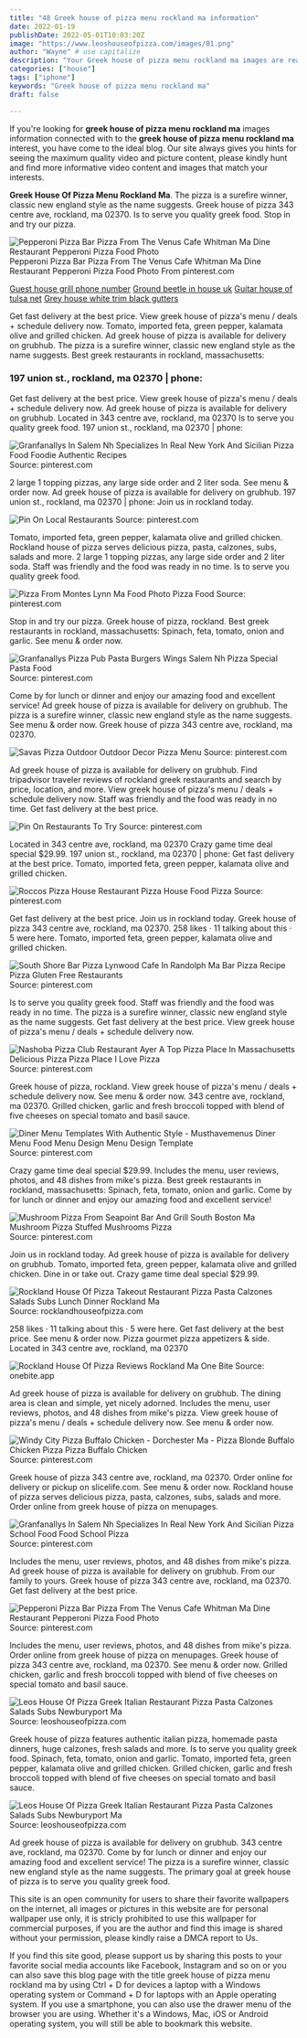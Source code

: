 ```yaml
---
title: "48 Greek house of pizza menu rockland ma information"
date: 2022-01-19
publishDate: 2022-05-01T10:03:20Z
image: "https://www.leoshouseofpizza.com/images/01.png"
author: "Wayne" # use capitalize
description: "Your Greek house of pizza menu rockland ma images are ready in this website. Greek house of pizza menu rockland ma are a topic that is being searched for and liked by netizens today. You can Download the Greek house of pizza menu rockland ma files here. Get all free photos and vectors."
categories: ["house"]
tags: ["iphone"]
keywords: "Greek house of pizza menu rockland ma"
draft: false

---
```


If you're looking for **greek house of pizza menu rockland ma** images information connected with to the **greek house of pizza menu rockland ma** interest, you have come to the ideal  blog.  Our site always  gives you  hints  for seeing  the maximum  quality video and picture  content, please kindly hunt and find more informative video content and images  that match your interests.

**Greek House Of Pizza Menu Rockland Ma**. The pizza is a surefire winner, classic new england style as the name suggests. Greek house of pizza 343 centre ave, rockland, ma 02370. Is to serve you quality greek food. Stop in and try our pizza.

![Pepperoni Pizza Bar Pizza From The Venus Cafe Whitman Ma Dine Restaurant Pepperoni Pizza Food Photo](https://i.pinimg.com/originals/e9/43/2c/e9432c308552d046700e4bf306288ea1.jpg "Pepperoni Pizza Bar Pizza From The Venus Cafe Whitman Ma Dine Restaurant Pepperoni Pizza Food Photo")
Pepperoni Pizza Bar Pizza From The Venus Cafe Whitman Ma Dine Restaurant Pepperoni Pizza Food Photo From pinterest.com

[Guest house grill phone number](/guest-house-grill-phone-number/)
[Ground beetle in house uk](/ground-beetle-in-house-uk/)
[Guitar house of tulsa net](/guitar-house-of-tulsa-net/)
[Grey house white trim black gutters](/grey-house-white-trim-black-gutters/)

Get fast delivery at the best price. View greek house of pizza&#039;s menu / deals + schedule delivery now. Tomato, imported feta, green pepper, kalamata olive and grilled chicken. Ad greek house of pizza is available for delivery on grubhub. The pizza is a surefire winner, classic new england style as the name suggests. Best greek restaurants in rockland, massachusetts:

### 197 union st., rockland, ma 02370 | phone:

Get fast delivery at the best price. View greek house of pizza&#039;s menu / deals + schedule delivery now. Ad greek house of pizza is available for delivery on grubhub. Located in 343 centre ave, rockland, ma 02370 Is to serve you quality greek food. 197 union st., rockland, ma 02370 | phone:


![Granfanallys In Salem Nh Specializes In Real New York And Sicilian Pizza Food Foodie Authentic Recipes](https://i.pinimg.com/736x/f2/7a/99/f27a990b157d3647b28d94cfd5ae573b.jpg "Granfanallys In Salem Nh Specializes In Real New York And Sicilian Pizza Food Foodie Authentic Recipes")
Source: pinterest.com

2 large 1 topping pizzas, any large side order and 2 liter soda. See menu &amp; order now. Ad greek house of pizza is available for delivery on grubhub. 197 union st., rockland, ma 02370 | phone: Join us in rockland today.

![Pin On Local Restaurants](https://i.pinimg.com/originals/e5/0d/a4/e50da41cce850d6f2df58e3b83df34c1.jpg "Pin On Local Restaurants")
Source: pinterest.com

Tomato, imported feta, green pepper, kalamata olive and grilled chicken. Rockland house of pizza serves delicious pizza, pasta, calzones, subs, salads and more. 2 large 1 topping pizzas, any large side order and 2 liter soda. Staff was friendly and the food was ready in no time. Is to serve you quality greek food.

![Pizza From Montes Lynn Ma Food Photo Pizza Food](https://i.pinimg.com/originals/7d/79/78/7d797888fdecfab17bd9a9a98658ec25.jpg "Pizza From Montes Lynn Ma Food Photo Pizza Food")
Source: pinterest.com

Stop in and try our pizza. Greek house of pizza, rockland. Best greek restaurants in rockland, massachusetts: Spinach, feta, tomato, onion and garlic. See menu &amp; order now.

![Granfanallys Pizza Pub Pasta Burgers Wings Salem Nh Pizza Special Pasta Food](https://i.pinimg.com/originals/99/1e/55/991e552940a5076008fbd2eb4c5af706.png "Granfanallys Pizza Pub Pasta Burgers Wings Salem Nh Pizza Special Pasta Food")
Source: pinterest.com

Come by for lunch or dinner and enjoy our amazing food and excellent service! Ad greek house of pizza is available for delivery on grubhub. The pizza is a surefire winner, classic new england style as the name suggests. See menu &amp; order now. Greek house of pizza 343 centre ave, rockland, ma 02370.

![Savas Pizza Outdoor Outdoor Decor Pizza Menu](https://i.pinimg.com/originals/a6/62/b5/a662b5c87afcb1bb0b6d77bd5f791917.png "Savas Pizza Outdoor Outdoor Decor Pizza Menu")
Source: pinterest.com

Ad greek house of pizza is available for delivery on grubhub. Find tripadvisor traveler reviews of rockland greek restaurants and search by price, location, and more. View greek house of pizza&#039;s menu / deals + schedule delivery now. Staff was friendly and the food was ready in no time. Get fast delivery at the best price.

![Pin On Restaurants To Try](https://i.pinimg.com/474x/4d/65/9f/4d659f2fcc8da9b144aa4ca47cce7a49--restaurants-menu.jpg "Pin On Restaurants To Try")
Source: pinterest.com

Located in 343 centre ave, rockland, ma 02370 Crazy game time deal special $29.99. 197 union st., rockland, ma 02370 | phone: Get fast delivery at the best price. Tomato, imported feta, green pepper, kalamata olive and grilled chicken.

![Roccos Pizza House Restaurant Pizza House Food Pizza](https://i.pinimg.com/originals/41/65/8f/41658f059970a6e618351dc332091dce.jpg "Roccos Pizza House Restaurant Pizza House Food Pizza")
Source: pinterest.com

Get fast delivery at the best price. Join us in rockland today. Greek house of pizza 343 centre ave, rockland, ma 02370. 258 likes · 11 talking about this · 5 were here. Tomato, imported feta, green pepper, kalamata olive and grilled chicken.

![South Shore Bar Pizza Lynwood Cafe In Randolph Ma Bar Pizza Recipe Pizza Gluten Free Restaurants](https://i.pinimg.com/originals/f8/fa/c0/f8fac02df48f013d5894b6c1597d48d6.png "South Shore Bar Pizza Lynwood Cafe In Randolph Ma Bar Pizza Recipe Pizza Gluten Free Restaurants")
Source: pinterest.com

Is to serve you quality greek food. Staff was friendly and the food was ready in no time. The pizza is a surefire winner, classic new england style as the name suggests. Get fast delivery at the best price. View greek house of pizza&#039;s menu / deals + schedule delivery now.

![Nashoba Pizza Club Restaurant Ayer A Top Pizza Place In Massachusetts Delicious Pizza Pizza Place I Love Pizza](https://i.pinimg.com/736x/f5/e3/42/f5e3424b6581c4a2280d99d69cc667db.jpg "Nashoba Pizza Club Restaurant Ayer A Top Pizza Place In Massachusetts Delicious Pizza Pizza Place I Love Pizza")
Source: pinterest.com

Greek house of pizza, rockland. View greek house of pizza&#039;s menu / deals + schedule delivery now. See menu &amp; order now. 343 centre ave, rockland, ma 02370. Grilled chicken, garlic and fresh broccoli topped with blend of five cheeses on special tomato and basil sauce.

![Diner Menu Templates With Authentic Style - Musthavemenus Diner Menu Food Menu Design Menu Design Template](https://i.pinimg.com/474x/0d/43/db/0d43db9b349184581e06255d1ff66302.jpg "Diner Menu Templates With Authentic Style - Musthavemenus Diner Menu Food Menu Design Menu Design Template")
Source: pinterest.com

Crazy game time deal special $29.99. Includes the menu, user reviews, photos, and 48 dishes from mike&#039;s pizza. Best greek restaurants in rockland, massachusetts: Spinach, feta, tomato, onion and garlic. Come by for lunch or dinner and enjoy our amazing food and excellent service!

![Mushroom Pizza From Seapoint Bar And Grill South Boston Ma Mushroom Pizza Stuffed Mushrooms Pizza](https://i.pinimg.com/236x/63/c0/28/63c028245ffaef8b117c3d0f8f9d7170.jpg "Mushroom Pizza From Seapoint Bar And Grill South Boston Ma Mushroom Pizza Stuffed Mushrooms Pizza")
Source: pinterest.com

Join us in rockland today. Ad greek house of pizza is available for delivery on grubhub. Tomato, imported feta, green pepper, kalamata olive and grilled chicken. Dine in or take out. Crazy game time deal special $29.99.

![Rockland House Of Pizza Takeout Restaurant Pizza Pasta Calzones Salads Subs Lunch Dinner Rockland Ma](https://rocklandhouseofpizza.com/images/logo.png "Rockland House Of Pizza Takeout Restaurant Pizza Pasta Calzones Salads Subs Lunch Dinner Rockland Ma")
Source: rocklandhouseofpizza.com

258 likes · 11 talking about this · 5 were here. Get fast delivery at the best price. See menu &amp; order now. Pizza gourmet pizza appetizers &amp; side. Located in 343 centre ave, rockland, ma 02370

![Rockland House Of Pizza Reviews Rockland Ma One Bite](https://media.onebite.app/d9/98/0d/98/d9980d98-dd66-4b21-8fe1-6796ba9e77dc.jpg "Rockland House Of Pizza Reviews Rockland Ma One Bite")
Source: onebite.app

Ad greek house of pizza is available for delivery on grubhub. The dining area is clean and simple, yet nicely adorned. Includes the menu, user reviews, photos, and 48 dishes from mike&#039;s pizza. View greek house of pizza&#039;s menu / deals + schedule delivery now. See menu &amp; order now.

![Windy City Pizza Buffalo Chicken - Dorchester Ma - Pizza Blonde Buffalo Chicken Pizza Pizza Buffalo Chicken](https://i.pinimg.com/originals/12/c6/48/12c6484f3379c11a19219ce4170aa89a.jpg "Windy City Pizza Buffalo Chicken - Dorchester Ma - Pizza Blonde Buffalo Chicken Pizza Pizza Buffalo Chicken")
Source: pinterest.com

Greek house of pizza 343 centre ave, rockland, ma 02370. Order online for delivery or pickup on slicelife.com. See menu &amp; order now. Rockland house of pizza serves delicious pizza, pasta, calzones, subs, salads and more. Order online from greek house of pizza on menupages.

![Granfanallys In Salem Nh Specializes In Real New York And Sicilian Pizza School Food Food School Pizza](https://i.pinimg.com/736x/3e/96/f4/3e96f4e23f3caad7b06e8e9d69005b78.jpg "Granfanallys In Salem Nh Specializes In Real New York And Sicilian Pizza School Food Food School Pizza")
Source: pinterest.com

Includes the menu, user reviews, photos, and 48 dishes from mike&#039;s pizza. Ad greek house of pizza is available for delivery on grubhub. From our family to yours. Greek house of pizza 343 centre ave, rockland, ma 02370. Get fast delivery at the best price.

![Pepperoni Pizza Bar Pizza From The Venus Cafe Whitman Ma Dine Restaurant Pepperoni Pizza Food Photo](https://i.pinimg.com/originals/e9/43/2c/e9432c308552d046700e4bf306288ea1.jpg "Pepperoni Pizza Bar Pizza From The Venus Cafe Whitman Ma Dine Restaurant Pepperoni Pizza Food Photo")
Source: pinterest.com

Includes the menu, user reviews, photos, and 48 dishes from mike&#039;s pizza. Order online from greek house of pizza on menupages. Greek house of pizza 343 centre ave, rockland, ma 02370. See menu &amp; order now. Grilled chicken, garlic and fresh broccoli topped with blend of five cheeses on special tomato and basil sauce.

![Leos House Of Pizza Greek Italian Restaurant Pizza Pasta Calzones Salads Subs Newburyport Ma](https://www.leoshouseofpizza.com/images/logo.png "Leos House Of Pizza Greek Italian Restaurant Pizza Pasta Calzones Salads Subs Newburyport Ma")
Source: leoshouseofpizza.com

Greek house of pizza features authentic italian pizza, homemade pasta dinners, huge calzones, fresh salads and more. Is to serve you quality greek food. Spinach, feta, tomato, onion and garlic. Tomato, imported feta, green pepper, kalamata olive and grilled chicken. Grilled chicken, garlic and fresh broccoli topped with blend of five cheeses on special tomato and basil sauce.

![Leos House Of Pizza Greek Italian Restaurant Pizza Pasta Calzones Salads Subs Newburyport Ma](https://www.leoshouseofpizza.com/images/01.png "Leos House Of Pizza Greek Italian Restaurant Pizza Pasta Calzones Salads Subs Newburyport Ma")
Source: leoshouseofpizza.com

Ad greek house of pizza is available for delivery on grubhub. 343 centre ave, rockland, ma 02370. Come by for lunch or dinner and enjoy our amazing food and excellent service! The pizza is a surefire winner, classic new england style as the name suggests. The primary goal at greek house of pizza is to serve you quality greek food.

This site is an open community for users to share their favorite wallpapers on the internet, all images or pictures in this website are for personal wallpaper use only, it is stricly prohibited to use this wallpaper for commercial purposes, if you are the author and find this image is shared without your permission, please kindly raise a DMCA report to Us.

If you find this site good, please support us by sharing this posts to your favorite social media accounts like Facebook, Instagram and so on or you can also save this blog page with the title greek house of pizza menu rockland ma by using Ctrl + D for devices a laptop with a Windows operating system or Command + D for laptops with an Apple operating system. If you use a smartphone, you can also use the drawer menu of the browser you are using. Whether it's a Windows, Mac, iOS or Android operating system, you will still be able to bookmark this website.
